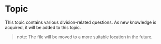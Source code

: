 # Topic

This topic contains various division-related questions. As new knowledge is acquired, it will be added to this topic.

> note: The file will be moved to a more suitable location in the future.
